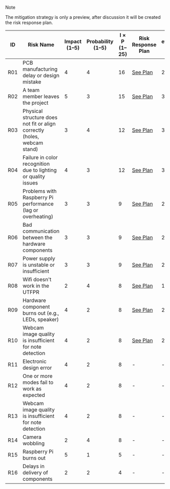 > [!NOTE]
> The mitigation strategy is only a preview, after discussion it will be created the risk response plan.

| ID   | Risk Name | Impact (1–5) | Probability (1–5) | I × P (1–25) | Risk Response Plan | Re-evaluated Impact (Ir) | Re-evaluated Probability (Pr) | Ir × Pr (1–25) |
|------|-----------|--------------|--------------------|--------------|---------------------|---------------------------|-------------------------------|----------------|
| R01  | PCB manufacturing delay or design mistake | 4 | 4 | 16 | [See Plan](./risk_response_plans/RiskID1.pdf) | 2 | 2 | 4 |
| R02  | A team member leaves the project | 5 | 3 | 15 | [See Plan](./R02.pdf) | 3 | 2 | 6 |
| R03  | Physical structure does not fit or align correctly (holes, webcam stand) | 3 | 4 | 12 | [See Plan](./R03.pdf) | 3 | 2 | 6 |
| R04  | Failure in color recognition due to lighting or quality issues | 4 | 3 | 12 | [See Plan](./R04.pdf) | 3 | 2 | 6 |
| R05  | Problems with Raspberry Pi performance (lag or overheating) | 3 | 3 | 9 | [See Plan](./R05.pdf) | 2 | 1 | 2 |
| R06  | Bad communication between the hardware components | 3 | 3 | 9 | [See Plan](./R06.pdf) | 2 | 3 | 6 |
| R07  | Power supply is unstable or insufficient | 3 | 3 | 9 | [See Plan](./R07.pdf) | 2 | 3 | 6 |
| R08  | Wifi doesn't work in the UTFPR | 2 | 4 | 8 | [See Plan](./R08.pdf) | 1 | 4 | 4 |
| R09  | Hardware component burns out (e.g., LEDs, speaker) | 4 | 2 | 8 | [See Plan](./R09.pdf) | 2 | 2 | 4 |
| R10  | Webcam image quality is insufficient for note detection | 4 | 2 | 8 | [See Plan](./R10.pdf) | 2 | 2 | 4 |
| R11  | Electronic design error | 4 | 2 | 8 | -| - | - | 0 |
| R12  | One or more modes fail to work as expected | 4 | 2 | 8 |-| - | - | - |
| R13  | Webcam image quality is insufficient for note detection | 4 | 2 | 8 | - | - | - | - |
| R14  | Camera wobbling | 2 | 4 | 8 | - | - | - | - |
| R15  | Raspberry Pi burns out | 5 | 1 | 5 | - | - | - | - |
| R16  | Delays in delivery of components | 2 | 2 | 4 | - | - | - | - |
